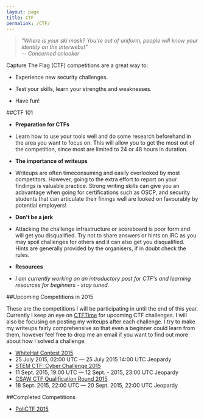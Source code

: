 ```yaml
---
layout: page
title: CTF
permalink: /CTF/
---
```




> *"Where is your ski mask? You're out of uniform, people will know your identity on the interwebs!"   
> -- Concerned onlooker* 

Capture The Flag (CTF) competitions are a great way to:

- Experience new security challenges.

- Test your skills, learn your strengths and weaknesses.

- Have fun!

##CTF 101

- **Preparation for CTFs**

 - Learn how to use your tools well and do some research beforehand in the area you want to focus on. This will allow you to get the most out of the competition, since most are limited to 24 or 48 hours in duration.

- **The importance of writeups**

 - Writeups are often timeconsuming and easily overlooked by most competitors. However, going to the extra effort to report on your findings is valuable practice. Strong writing skills can give you an adavantage when going for certifications such as OSCP, and security students that can articulate their finings well are looked on favourably by potential employers!

- **Don't be a jerk**

 - Attacking the challenge infrastructure or scoreboard is poor form and will get you disqualified. Try not to share answers or hints on IRC as you may spoil challenges for others and it can also get you disqualified. Hints are generally provided by the organisers, if in doubt check the rules.

- **Resources**

 - *I am currently working on an introductory post for CTF's and learning resources for beginners - stay tuned.*



##Upcoming Competitions in 2015



These are the competitions I will be participating in until the end of this year. Currently I keep an eye on [CTFTime](https://ctftime.org/event/list/upcoming) for upcoming CTF challenges. I will also be focusing on posting my writeups after each challenge. I try to make my writeups fairly comprehensive so that even a beginner could learn from them, however feel free to drop me an email if you want to find out more about how I solved a challenge.


- [WhiteHat Contest 2015](https://wargame.whitehat.vn/)
 - 25 July 2015, 02:00 UTC — 25 July 2015 14:00 UTC	 Jeopardy
- [STEM CTF: Cyber Challenge 2015](http://mitrecyberacademy.org/competitions/index.html) 
 - 11 Sept. 2015, 19:00 UTC — 12 Sept.  - 2015, 23:00 UTC Jeopardy
- [CSAW CTF Qualification Round 2015](https://ctf.isis.poly.edu/) 
 - 18 Sept. 2015, 22:00 UTC — 20 Sept. 2015, 22:00 UTC Jeopardy

##Completed Competitions

- [PoliCTF 2015](http://polictf.it/)
